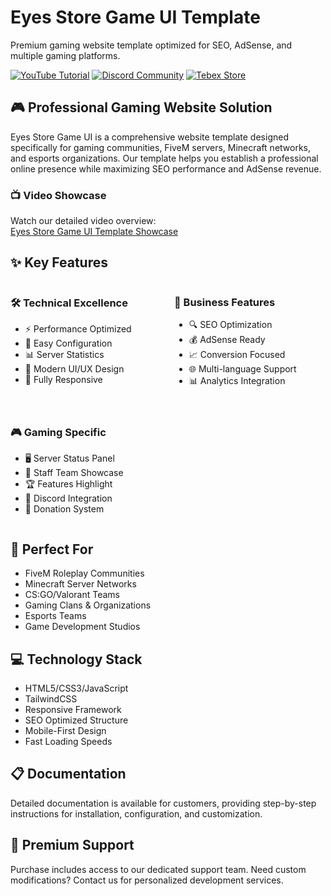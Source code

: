 # Eyes Store Game UI Template

Premium gaming website template optimized for SEO, AdSense, and multiple gaming platforms.

[![YouTube Tutorial](https://img.shields.io/badge/YouTube-Tutorial-red?style=for-the-badge&logo=youtube)](https://youtu.be/CGxN356wccc)
[![Discord Community](https://img.shields.io/badge/Discord-Join_Community-7289DA?style=for-the-badge&logo=discord)](https://discord.gg/EkwWvFS)
[![Tebex Store](https://img.shields.io/badge/Tebex-Purchase_Now-5CAD3A?style=for-the-badge&logo=shopify)](https://eyestore.tebex.io/)

## 🎮 Professional Gaming Website Solution

Eyes Store Game UI is a comprehensive website template designed specifically for gaming communities, FiveM servers, Minecraft networks, and esports organizations. Our template helps you establish a professional online presence while maximizing SEO performance and AdSense revenue.

### 📺 Video Showcase

Watch our detailed video overview:  
[Eyes Store Game UI Template Showcase](https://youtu.be/CGxN356wccc)

## ✨ Key Features

<div style="display: flex; flex-wrap: wrap; gap: 20px; margin-bottom: 20px;">
    <div style="flex: 1; min-width: 200px;">
        <h3>🛠️ Technical Excellence</h3>
        <ul>
            <li>⚡ Performance Optimized</li>
            <li>🔧 Easy Configuration</li>
            <li>📊 Server Statistics</li>
            <li>🎨 Modern UI/UX Design</li>
            <li>📱 Fully Responsive</li>
        </ul>
    </div>
    <div style="flex: 1; min-width: 200px;">
        <h3>💼 Business Features</h3>
        <ul>
            <li>🔍 SEO Optimization</li>
            <li>💰 AdSense Ready</li>
            <li>📈 Conversion Focused</li>
            <li>🌐 Multi-language Support</li>
            <li>📊 Analytics Integration</li>
        </ul>
    </div>
    <div style="flex: 1; min-width: 200px;">
        <h3>🎮 Gaming Specific</h3>
        <ul>
            <li>🖥️ Server Status Panel</li>
            <li>👥 Staff Team Showcase</li>
            <li>🏆 Features Highlight</li>
            <li>🔌 Discord Integration</li>
            <li>💸 Donation System</li>
        </ul>
    </div>
</div>

## 🚀 Perfect For

- FiveM Roleplay Communities
- Minecraft Server Networks
- CS:GO/Valorant Teams
- Gaming Clans & Organizations
- Esports Teams
- Game Development Studios

## 💻 Technology Stack

- HTML5/CSS3/JavaScript
- TailwindCSS
- Responsive Framework
- SEO Optimized Structure
- Mobile-First Design
- Fast Loading Speeds

## 📋 Documentation

Detailed documentation is available for customers, providing step-by-step instructions for installation, configuration, and customization.

## 🌟 Premium Support

Purchase includes access to our dedicated support team. Need custom modifications? Contact us for personalized development services.

